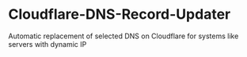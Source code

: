 # Cloudflare-DNS-Record-Updater
Automatic replacement of selected DNS on Cloudflare for systems like servers with dynamic IP
